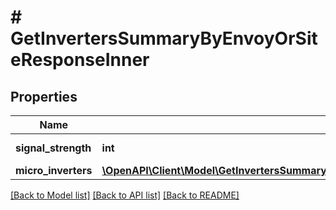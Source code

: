 # # GetInvertersSummaryByEnvoyOrSiteResponseInner

## Properties

Name | Type | Description | Notes
------------ | ------------- | ------------- | -------------
**signal_strength** | **int** | Signal strength. | [optional]
**micro_inverters** | [**\OpenAPI\Client\Model\GetInvertersSummaryByEnvoyOrSiteResponseInnerMicroInvertersInner[]**](GetInvertersSummaryByEnvoyOrSiteResponseInnerMicroInvertersInner.md) | Microinverters. | [optional]

[[Back to Model list]](../../README.md#models) [[Back to API list]](../../README.md#endpoints) [[Back to README]](../../README.md)
